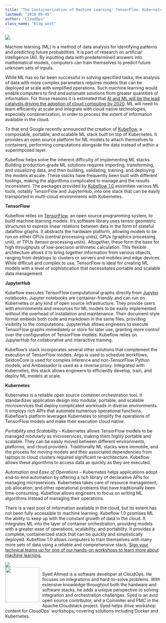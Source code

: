 ```yaml
---
title: "The Containerization of Machine Learning: TensorFlow, Kubernetes and Kubeflow"
lastmod: "2018-09-05"
author: "CloudOps"
class_name: "blog post"
---
```


<img src="/images/blog/post/kubeflow.png" class="main-blog-image">

<p><span style="font-weight: 400;">Machine learning (ML) is a method of data analysis for identifying patterns and predicting future probabilities. It is part of research on artificial intelligence (AI). By inputting data with predetermined answers into mathematical models, computers can train themselves to predict future unknown sets of inputs.</span></p>

<p><span style="font-weight: 400;">While ML has so far been successful in solving specified tasks, the analysis of data with more complex parameters requires models that can be deployed at scale with simplified operations. Such machine learning would enable computers to find and automate solutions from greater quantities of information. For those reasons it is estimated that </span><a href="https://www.forbes.com/sites/louiscolumbus/2018/01/07/83-of-enterprise-workloads-will-be-in-the-cloud-by-2020/#145840906261"><span style="font-weight: 400;">AI and ML will be the lead catalysts driving the adoption of cloud computing by 2020</span></a><span style="font-weight: 400;">. ML will need to learn efficiently at scale and integrate with cloud native technologies, especially containerization, in order to process the extent of information available in the cloud.</span></p>

<p><span style="font-weight: 400;">To that end Google recently announced the creation of </span><a href="https://techcrunch.com/2018/05/04/google-kubeflow-machine-learning-for-kubernetes-begins-to-take-shape/"><span style="font-weight: 400;">Kubeflow</span></a><span style="font-weight: 400;">, a composable, portable, and scalable ML stack built on top of Kubernetes. It provides an open source platform for ML models to attach themselves to containers, performing computations alongside the data instead of within a superimposed layer. </span></p>

<p><span style="font-weight: 400;">Kubeflow helps solve the inherent difficulty of implementing ML stacks. Building production-grade ML solutions requires importing, transforming, and visualizing data, and then building, validating, training, and deploying the models at scale. These stacks have frequently been built with different toolings, making the algorithms complicated to manage and the results inconsistent. The packages provided by </span><a href="https://kubernetes.io/blog/2018/05/04/announcing-kubeflow-0.1/" target="_blank" rel="noopener noreferrer"><span style="font-weight: 400;">Kubeflow 1.0</span></a><span style="font-weight: 400;"> assimilate various ML tools, notably TensorFlow and JupyterHub, into one stack that can be easily transported in multi-cloud environments with Kubernetes.</span></p>

<p><b>TensorFlow</b></p>

<p><span style="font-weight: 400;">Kubeflow relies on </span><a href="https://opensource.com/article/17/11/intro-tensorflow" target="_blank" rel="noopener noreferrer"><span style="font-weight: 400;">TensorFlow</span></a><span style="font-weight: 400;">, an open source programming system, to build machine learning models. It’s software library uses tensor geometric structures to express linear relations between data in the form of stateful dataflow graphs. It abstracts the hardware platform, allowing models to be run on either CPUs (central processing units), GPUs (graphics processing unit), or TPUs (tensor processing units). Altogether, these form the base for high throughputs of low-precision arithmetic calculation. This flexible architecture allows it to bring together information from various objects, ranging from desktops to clusters or servers and mobiles and edge devices. While difficult and complex to use, TensorFlow is ideal for creating ML models with a level of sophistication that necessitates portable and scalable data management.</span></p>

<p><b>JupyterHub </b></p>

<p><span style="font-weight: 400;">Kubeflow executes TensorFlow computational graphs directly from <a href="http://jupyter.org/hub" target="_blank" rel="noopener noreferrer">Jupyter</a> notebooks. Jupyter notebooks are container-friendly and can run on Kubernetes or any kind of open source infrastructure. They provide users with environments and resources for ML models to be easily implemented without the overhead of installation and maintenance. Their document-style format embeds both code and markdown in the same files, providing visibility to the computations. JupyterHub allows engineers to execute TensorFlow graphs immediately or store for later use, granting more control over the configuration of TensorFlow models. Kubeflow relies on JupyterHub for collaborative and interactive training.</span></p>

<p><span style="font-weight: 400;">Kubeflow’s stack incorporates several other solutions that complement the execution of TensorFlow models. Argo is used to schedule workflows, SeldonCore is used for complex inference and non-TensorFlow Python models, and Ambassador is used as a reverse proxy. Integrated with Kubernetes, this stack allows engineers to efficiently develop, train, and deploy ML models at scale.</span></p>

<p><b>Kubernetes </b></p>

<p><span style="font-weight: 400;">Kubernetes is a reliable open source container orchestration tool. It standardizes application design into modular, portable, and scalable microservices that deploy complicated workloads in diverse environments. It employs rich APIs that automate numerous operational functions. Kubeflow’s platform leverages Kubernetes to simplify the operations of TensorFlow models and make their execution cloud native.</span></p>

<p><i><span style="font-weight: 400;">Portability and Scalability – </span></i><span style="font-weight: 400;">Kubernetes allows TensorFlow models to be managed modularly as microservices, making them highly portable and scalable. They can be easily moved between different environments, platforms, and cloud providers. Traditionally ML stacks were immobile, and the process for moving models and their associated dependencies from laptops to cloud clusters required significant re-architecture. Kubeflow allows these algorithms to access data as quickly as they are executed.</span></p>

<p><i><span style="font-weight: 400;">Automation and Ease of Operations – </span></i><span style="font-weight: 400;">Kubernetes helps applications adopt end-to-end automation by offering a rich library of declarative APIs for managing microservices. Kubernetes takes care of resource management, job allocation, and other operational problems that have traditionally been time-consuming. Kubeflow allows engineers to focus on writing ML algorithms instead of managing their operations.</span></p>

<p>There is a vast pool of information available in the cloud, but its extent has not been fully accessible to machine learning. Kubeflow 1.0 promises ML the ability to keep up with the constant growth of data in the cloud. It integrates ML into the layer of container orchestration, providing models with a greater ease of operations, scalability, and portability. It provides a complete, containerized stack that can be quickly and simplistically deployed. Kubeflow 1.0 allows computers to train themselves with many more sets of data using a reliable and comprehensive stack.&nbsp;<a href="https://www.cloudops.com/workshops/" target="_blank" rel="noopener noreferrer">Sign your technical teams up for one of our hands-on workshops to learn more about machine learning.</a></p>

<div class="row">
    <div class="col-xl-8 offset-xl-2 col-lg-10 offset-lg-1 col-md-10 offset-md-1 col-sm-12 col-xs-12 cta-image">
      <img src="/images/blog/cta/workshop-white.jpeg">
    </div>
</div>

<img style="float:left; width: 110px; padding: 0 10px 10px 0;" src="/images/blog/post/0.jpg" alt="" class="wp-image-5084" width="114" height="114">

<p>Syed Ahmed is a software developer at CloudOps. He focuses on integrations and hard-to-solve problems. With extensive knowledge throughout both the hardware and software stacks, he adds a unique perspective to solving integration and orchestration challenges. Syed is an avid open source contributor, and a Commiter and PMC in the Apache Cloudstack project. Syed helps drive workshop content for CloudOps’ workshops, covering solutions including Docker and Kubernetes.</p>